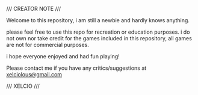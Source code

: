 /// CREATOR NOTE ///

Welcome to this repository, i am still a newbie and hardly knows anything.

please feel free to use this repo for recreation or education purposes.
i do not own nor take credit for the games included in this repository, all games are not for commercial purposes.

i hope everyone enjoyed and had fun playing!




Please contact me if you have any critics/suggestions at xelciolous@gmail.com

/// XELCIO ///

